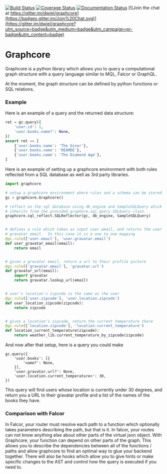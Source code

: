 [![Build Status](https://travis-ci.org/dwiel/graphcore.svg?branch=master)](https://travis-ci.org/dwiel/graphcore) [![Coverage Status](https://coveralls.io/repos/dwiel/graphcore/badge.svg?branch=master&service=github)](https://coveralls.io/github/dwiel/graphcore?branch=master) [![Documentation Status](https://readthedocs.org/projects/graphcore/badge/?version=latest)](http://graphcore.readthedocs.org/en/latest/?badge=latest) [![Join the chat at https://gitter.im/dwiel/graphcore](https://badges.gitter.im/Join%20Chat.svg)](https://gitter.im/dwiel/graphcore?utm_source=badge&utm_medium=badge&utm_campaign=pr-badge&utm_content=badge)

# Graphcore

Graphcore is a python library which allows you to query a computational graph
structure with a query language similar to MQL, Falcor or GraphQL.

At the moment, the graph structure can be defined by python functions or SQL
relations.

### Example

Here is an example of a query and the returned data structure:

```python
ret = gc.query({
    'user.id': 1,
    'user.books.name?': None,
})
assert ret == [
    {'user.books.name': 'The Giver'},
    {'user.books.name': 'REAMDE'},
    {'user.books.name': 'The Diamond Age'},
]
```

Here is an example of setting up a graphcore environment with both rules
reflected from a SQL database as well as 3rd party libraries.

```python
import graphcore

# setup a graphcore environment where rules and a schema can be stored
gc = graphcore.Graphcore()

# reflect on the sql database using db_engine and SampleSQLQuery which
# inherits from the provided graphore.sql_query.SQLQuery class.
graphcore.sql_reflect.SQLReflector(gc, db_engine, SampleSQLQuery)


# defines a rule which takes as input user.email, and returns the user's
# gravatar email.  In this case it is a one to one mapping
@gc.rule(['user.email'], 'user.gravatar.email')
def user_gravatar_email(email):
    return email


# given a gravatar email, return a url to their profile picture
@gc.rule(['gravatar.email'], 'gravatar.url')
def gravatar_url(email):
    import gravatar
    return gravatar.lookup_url(email)


# user's location's zipcode is the same as the user
@gc.rule(['user.zipcode'], 'user.location.zipcode')
def user_location_zipcode(zipcode):
    return zipcode


# given a location's zipcode, return the current temperature there
@gc.rule(['location.zipcode'], 'location.current_temperature')
def location_current_temperature(zipcode):
    return weather_lib.current_temperature_by_zipcode(zipcode)
```

And now after that setup, here is a query you could make

```
gc.query({
    'user.books': [{
        'name?': None,
    }],
    'user.gravatar.url?': None,
    'user.location.current_temperature<': 30,
})
```

This query will find users whose location is currently under 30 degrees, and
return you a URL to their gravatar profile and a list of the names of the
books they have.


### Comparison with Falcor

In Falcor, your router must resolve each path to a function which optionally
takes parameters describing the path, but that is it.  In falcor, your routes
can not know anything else about other parts of the virtual json object.  With
Graphcore, your function can depend on other parts of the graph.  This allows
you to describe the dependencies between all of the functions / paths and allow
graphcore to find an optimal way to glue your backend together.  There will
also be hooks which allow you to give hints or make specific changes to the AST
and control how the query is executed if you need to.
